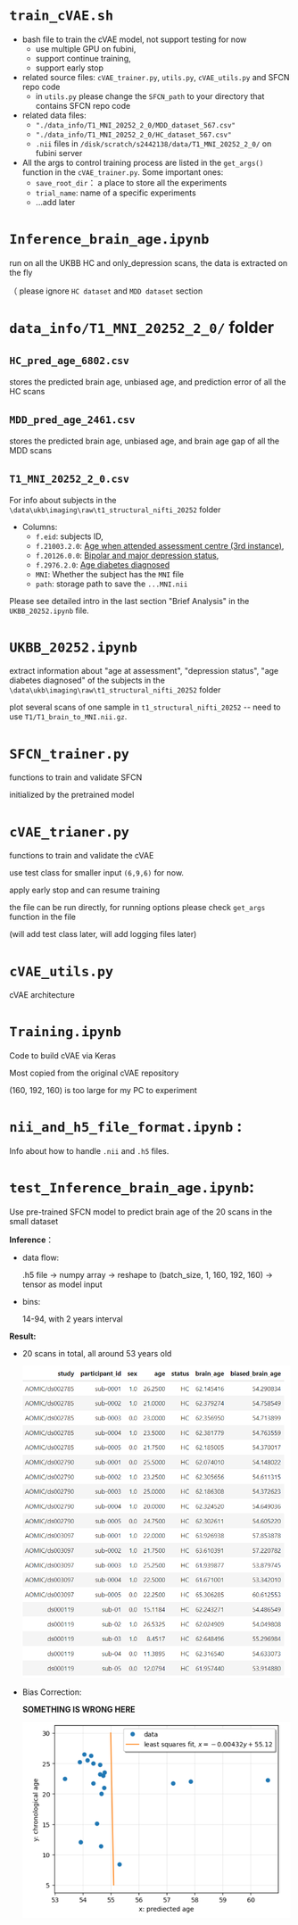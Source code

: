 # `train_cVAE.sh`

* bash file to train the cVAE model, not support testing for now
  * use multiple GPU on fubini,
  * support continue training,
  * support early stop
* related source files: `cVAE_trainer.py`, `utils.py`, `cVAE_utils.py` and SFCN repo code
  * in `utils.py` please change the `SFCN_path` to your directory that contains SFCN repo code
* related data files:
  * `"./data_info/T1_MNI_20252_2_0/MDD_dataset_567.csv"`
  * `"./data_info/T1_MNI_20252_2_0/HC_dataset_567.csv"`
  * `.nii` files in `/disk/scratch/s2442138/data/T1_MNI_20252_2_0/` on fubini server
* All the args to control training process are listed in the `get_args()` function in the `cVAE_trainer.py`.  Some important ones:
  * `save_root_dir`： a place to store all the experiments
  * `trial_name`: name of a specific experiments
  * ...add later



# `Inference_brain_age.ipynb`

run on all the UKBB HC and only_depression scans, the data is extracted on the fly

（ please ignore `HC dataset` and `MDD dataset` section



# `data_info/T1_MNI_20252_2_0/` folder

## `HC_pred_age_6802.csv`

stores the predicted brain age, unbiased age, and prediction error of all the HC scans

## `MDD_pred_age_2461.csv`

stores the predicted brain age, unbiased age, and brain age gap of all the MDD scans

## `T1_MNI_20252_2_0.csv`

For info about subjects in the `\data\ukb\imaging\raw\t1_structural_nifti_20252` folder

* Columns:
  * `f.eid`: subjects ID,
  * `f.21003.2.0`: [Age when attended assessment centre (3rd instance)](https://biobank.ndph.ox.ac.uk/showcase/field.cgi?id=21003),
  * `f.20126.0.0`: [Bipolar and major depression status](https://biobank.ctsu.ox.ac.uk/crystal/field.cgi?id=20126),
  * `f.2976.2.0`: [Age diabetes diagnosed](https://biobank.ctsu.ox.ac.uk/crystal/field.cgi?id=2976)
  * `MNI`: Whether the subject has the `MNI` file
  * `path`: storage path to save the `...MNI.nii` 

Please see detailed intro in the last section "Brief Analysis" in the `UKBB_20252.ipynb` file.

# `UKBB_20252.ipynb`

extract information about "age at assessment",  "depression status", "age diabetes diagnosed" of the subjects in the `\data\ukb\imaging\raw\t1_structural_nifti_20252` folder

plot several scans of one sample in `t1_structural_nifti_20252` -- need to use `T1/T1_brain_to_MNI.nii.gz`.

# `SFCN_trainer.py` 

functions to train and validate SFCN

initialized by the pretrained model

# `cVAE_trianer.py`

functions to train and validate the cVAE

use test class for smaller input `(6,9,6)` for now.

apply early stop and can resume training

the file can be run directly, for running options please check `get_args` function in the file

(will add test class later, will add logging files later)

# `cVAE_utils.py`

cVAE architecture

# `Training.ipynb`

Code to build cVAE via Keras

Most copied from the original cVAE repository

(160, 192, 160) is too large for my PC to experiment

# `nii_and_h5_file_format.ipynb` : 

Info about how to handle `.nii` and `.h5` files.

#  `test_Inference_brain_age.ipynb`:  

Use pre-trained SFCN model to predict brain age of the 20 scans in the small dataset

**Inference**：

* data flow: 

  .h5 file -> numpy array -> reshape to (batch_size, 1, 160, 192, 160) -> tensor as model input

* bins: 

  14-94, with 2 years interval

**Result:**

* 20 scans in total, all around 53 years old

  ​	<img src="readme.assets/image-20230528022702265.png" alt="image-20230528022702265" style="zoom:67%;" />

* Bias Correction:

  **SOMETHING IS WRONG HERE**

  ​	<img src="readme.assets/image-20230528022405369.png" alt="image-20230528022405369" style="zoom:67%;" />